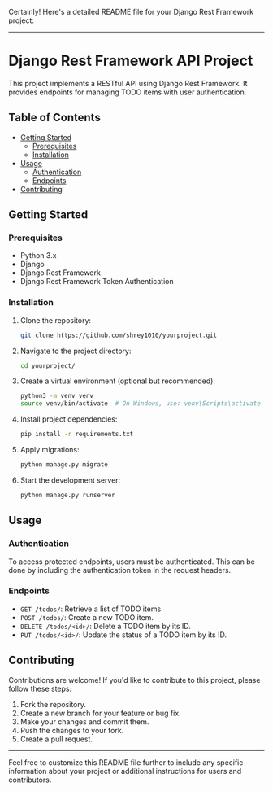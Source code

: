 Certainly! Here's a detailed README file for your Django Rest Framework project:

---

# Django Rest Framework API Project

This project implements a RESTful API using Django Rest Framework. It provides endpoints for managing TODO items with user authentication.

## Table of Contents

- [Getting Started](#getting-started)
  - [Prerequisites](#prerequisites)
  - [Installation](#installation)
- [Usage](#usage)
  - [Authentication](#authentication)
  - [Endpoints](#endpoints)
- [Contributing](#contributing)


## Getting Started

### Prerequisites

- Python 3.x
- Django
- Django Rest Framework
- Django Rest Framework Token Authentication

### Installation

1. Clone the repository:

   ```bash
   git clone https://github.com/shrey1010/yourproject.git
   ```

2. Navigate to the project directory:

   ```bash
   cd yourproject/
   ```

3. Create a virtual environment (optional but recommended):

   ```bash
   python3 -m venv venv
   source venv/bin/activate  # On Windows, use: venv\Scripts\activate
   ```

4. Install project dependencies:

   ```bash
   pip install -r requirements.txt
   ```

5. Apply migrations:

   ```bash
   python manage.py migrate
   ```

6. Start the development server:

   ```bash
   python manage.py runserver
   ```

## Usage

### Authentication

To access protected endpoints, users must be authenticated. This can be done by including the authentication token in the request headers.

### Endpoints

- `GET /todos/`: Retrieve a list of TODO items.
- `POST /todos/`: Create a new TODO item.
- `DELETE /todos/<id>/`: Delete a TODO item by its ID.
- `PUT /todos/<id>/`: Update the status of a TODO item by its ID.

## Contributing

Contributions are welcome! If you'd like to contribute to this project, please follow these steps:

1. Fork the repository.
2. Create a new branch for your feature or bug fix.
3. Make your changes and commit them.
4. Push the changes to your fork.
5. Create a pull request.
---

Feel free to customize this README file further to include any specific information about your project or additional instructions for users and contributors.
